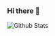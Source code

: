 ### Hi there 👋

![Github Stats](https://github-readme-stats.vercel.app/api?username=AymKh&show_icons=true&hide=["issues"])
